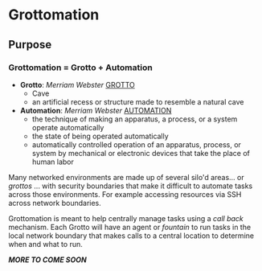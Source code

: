 # Grottomation

## Purpose

### Grottomation = Grotto + Automation

- **Grotto**: _Merriam Webster_ [GROTTO](https://www.merriam-webster.com/dictionary/grotto)
  - Cave
  - an artificial recess or structure made to resemble a natural cave
- **Automation**: _Merriam Webster_ [AUTOMATION](https://www.merriam-webster.com/dictionary/automation)
	- the technique of making an apparatus, a process, or a system operate automatically
	- the state of being operated automatically
	- automatically controlled operation of an apparatus, process, or system by mechanical or electronic devices that take the place of human labor

Many networked environments are made up of several silo'd areas... or _grottos_ ... with security boundaries that make it difficult to automate tasks across those environments.  For example accessing resources via SSH across network boundaries.

Grottomation is meant to help centrally manage tasks using a _call back_ mechanism.  Each Grotto will have an agent or _fountain_ to run tasks in the local network boundary that makes calls to a central location to determine when and what to run.

**_MORE TO COME SOON_**
